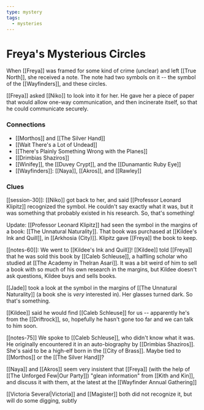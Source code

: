 ```yaml
---
type: mystery
tags:
  - mysteries
---
```


# Freya's Mysterious Circles

When [[Freya]] was framed for some kind of crime (unclear) and left [[True North]], she received a note. The note had two symbols on it -- the symbol of the [[Wayfinders]], and these circles. 

[[Freya]] asked [[Niko]] to look into it for her. He gave her a piece of paper that would allow one-way communication, and then incinerate itself, so that he could communicate securely.

### Connections
* [[Morthos]] and [[The Silver Hand]]
* [[Wait There's a Lot of Undead]]
* [[There's Plainly Something Wrong with the Planes]]
* [[Drimbias Shaziros]]
* [[Winifey]], the [[Duvey Crypt]], and the [[Dunamantic Ruby Eye]]
* [[Wayfinders]]: [[Naya]], [[Akros]], and [[Rawley]]

### Clues
[[session-30]]: [[Niko]] got back to her, and said [[Professor Leonard Klipitz]] recognized the symbol. He couldn't say exactly what it was, but it was something that probably existed in his research. So, that's something!

Update: [[Professor Leonard Klipitz]] had seen the symbol in the margins of a book: [[The Unnatural Naturality]]. That book was purchased at [[Kildee's Ink and Quill]], in [[Arkhosia (City)]]. Klipitz gave [[Freya]] the book to keep.

[[notes-60]]: We went to [[Kildee's Ink and Quill]]! [[Kildee]] told [[Freya]] that he was sold this book by [[Caleb Schleuse]], a halfling scholar who studied at [[The Academy in Thelran Asari]]. It was a bit weird of him to sell a book with so much of his own research in the margins, but Kildee doesn't ask questions, Kildee buys and sells books. 

[[Jade]] took a look at the symbol in the margins of [[The Unnatural Naturality]] (a book she is *very* interested in). Her glasses turned dark. So that's something.

[[Kildee]] said he would find [[Caleb Schleuse]] for us -- apparently he's from the [[Driftrock]], so, hopefully he hasn't gone too far and we can talk to him soon.

[[notes-75]] We spoke to [[Caleb Schleuse]], who didn't know what it was. He originally encountered it in an auto-biography by [[Drimbias Shaziros]]. She's said to be a high-elf born in the [[City of Brass]]. Maybe tied to [[Morthos]] or the [[The Silver Hand]]? 

[[Naya]] and [[Akros]] seem very insistent that [[Freya]] (with the help of [[The Unforged Few|Our Party]]) "glean information" from [[Kith and Kin]], and discuss it with them, at the latest at the [[Wayfinder Annual Gathering]]

[[Victoria Several|Victoria]] and [[Magister]] both did not recognize it, but will do some digging, subtly


